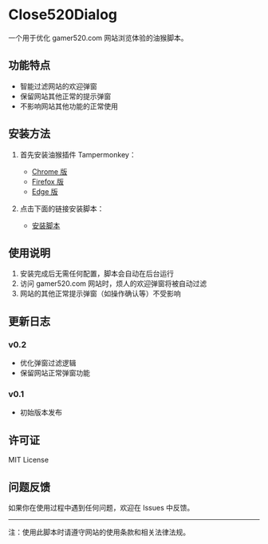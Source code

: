 # Close520Dialog

一个用于优化 gamer520.com 网站浏览体验的油猴脚本。

## 功能特点

- 智能过滤网站的欢迎弹窗
- 保留网站其他正常的提示弹窗
- 不影响网站其他功能的正常使用

## 安装方法

1. 首先安装油猴插件 Tampermonkey：
   - [Chrome 版](https://chrome.google.com/webstore/detail/tampermonkey/dhdgffkkebhmkfjojejmpbldmpobfkfo)
   - [Firefox 版](https://addons.mozilla.org/firefox/addon/tampermonkey/)
   - [Edge 版](https://microsoftedge.microsoft.com/addons/detail/tampermonkey/iikmkjmpaadaobahmlepeloendndfphd)

2. 点击下面的链接安装脚本：
   - [安装脚本](https://raw.githubusercontent.com/TraeA1/Close520Dialog/main/Close520Dialog.user.js)

## 使用说明

1. 安装完成后无需任何配置，脚本会自动在后台运行
2. 访问 gamer520.com 网站时，烦人的欢迎弹窗将被自动过滤
3. 网站的其他正常提示弹窗（如操作确认等）不受影响

## 更新日志

### v0.2
- 优化弹窗过滤逻辑
- 保留网站正常弹窗功能

### v0.1
- 初始版本发布

## 许可证

MIT License

## 问题反馈

如果你在使用过程中遇到任何问题，欢迎在 Issues 中反馈。

---
注：使用此脚本时请遵守网站的使用条款和相关法律法规。